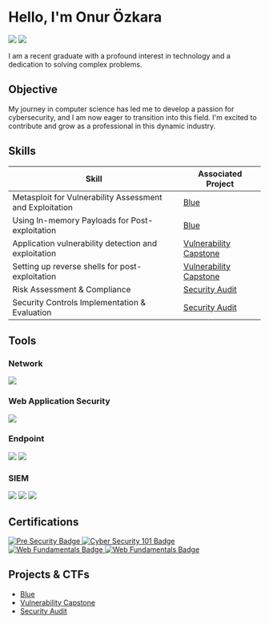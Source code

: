 # Hello, I'm Onur Özkara

<a href="https://linkedin.com/in/onur-özkara-b15187198/"><img src="https://img.shields.io/badge/-LinkedIn-0072b1?&style=for-the-badge&logo=linkedin&logoColor=white" /></a>
<a href="mailto:ozkaraonur13@gmail.com"><img src="https://img.shields.io/badge/-Gmail-D14836?&style=for-the-badge&logo=gmail&logoColor=white" /></a>

I am a recent graduate with a profound interest in technology and a dedication to solving complex problems.

## Objective

My journey in computer science has led me to develop a passion for cybersecurity, and I am now eager to transition into this field. I'm excited to contribute and grow as a professional in this dynamic industry.

## Skills

| Skill                                         | Associated Project         |
|-----------------------------------------------|----------------------------|
| Metasploit for Vulnerability Assessment and Exploitation | <a href="https://github.com/ozkaraonur/projects/blob/main/metasploit-blue.md">Blue|
| Using In-memory Payloads for Post-exploitation | <a href="https://github.com/ozkaraonur/projects/blob/main/metasploit-blue.md">Blue|
| Application vulnerability detection and exploitation | <a href="https://github.com/ozkaraonur/projects/blob/main/Vulnerability-Capstone.md">Vulnerability Capstone|
| Setting up reverse shells for post-exploitation | <a href="https://github.com/ozkaraonur/projects/blob/main/Vulnerability-Capstone.md">Vulnerability Capstone|
| Risk Assessment & Compliance | <a href="https://github.com/ozkaraonur/projects_security/tree/main/Security%20Audit">Security Audit|
| Security Controls Implementation & Evaluation | <a href="https://github.com/ozkaraonur/projects_security/tree/main/Security%20Audit">Security Audit|

## Tools

### Network
<div>
    <img src="https://img.shields.io/badge/-Wireshark-1679A7?&style=for-the-badge&logo=Wireshark&logoColor=white" />
</div>

### Web Application Security
<div>
  <img src="https://img.shields.io/badge/-Burp%20Suite-FF8800?style=for-the-badge&logo=burp-suite&logoColor=white" />
</div>

### Endpoint
<div>
    <img src="https://img.shields.io/badge/-Microsoft_Defender_for_Endpoint-00A4EF?&style=for-the-badge&logo=Microsoft&logoColor=white" />
    <img src="https://img.shields.io/badge/-Velociraptor-4B275F?&style=for-the-badge&logo=Velociraptor&logoColor=white" />
</div>

### SIEM
<div>
    <img src="https://img.shields.io/badge/-Microsoft_Sentinel-0078D4?&style=for-the-badge&logo=Microsoft&logoColor=white" />
    <img src="https://img.shields.io/badge/-Splunk-000000?&style=for-the-badge&logo=Splunk&logoColor=white" />
    <img src="https://img.shields.io/badge/-Elastic-005571?&style=for-the-badge&logo=Elastic&logoColor=white" />
</div>

## Certifications
<div>
<a href="https://tryhackme-certificates.s3-eu-west-1.amazonaws.com/THM-PBCJCG3FGX.pdf" target="_blank">
  <img src="https://img.shields.io/badge/-Pre%20Security-0078D7?style=for-the-badge&logo=TryHackMe&logoColor=white" alt="Pre Security Badge" />
</a>
<a href="https://tryhackme-certificates.s3-eu-west-1.amazonaws.com/THM-TBR6NITG5I.pdf" target="_blank">
    <img src="https://img.shields.io/badge/-Cyber%20Security%20101-0078D7?style=for-the-badge&logo=TryHackMe&logoColor=white" alt="Cyber Security 101 Badge" />
</a>
<a href="https://tryhackme-certificates.s3-eu-west-1.amazonaws.com/THM-HPCWPIGY4O.pdf" target="_blank">
    <img src="https://img.shields.io/badge/-Web%20Fundamentals-0078D7?style=for-the-badge&logo=TryHackMe&logoColor=white" alt="Web Fundamentals Badge" />
</a>
<a>
    <a href="https://tryhackme-certificates.s3-eu-west-1.amazonaws.com/THM-BB0N0OHRYW.pdf" target="_blank">
        <img src="https://img.shields.io/badge/-Jr%20Penetration%20Tester-0078D7?style=for-the-badge&logo=TryHackMe&logoColor=white" alt="Web Fundamentals Badge" />
</a>
</a>
</div>

## Projects & CTFs
- <a href="https://github.com/ozkaraonur/projects/blob/main/metasploit-blue.md">Blue
- <a href="https://github.com/ozkaraonur/projects/blob/main/Vulnerability-Capstone.md">Vulnerability Capstone
- <a href="https://github.com/ozkaraonur/projects_security/tree/main/Security%20Audit">Security Audit
  

